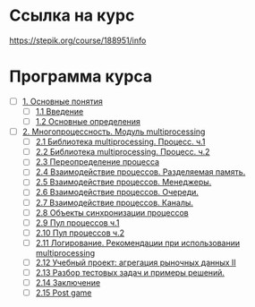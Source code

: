 # Ссылка на курс
https://stepik.org/course/188951/info


# Программа курса
- [ ] [1. Основные понятия](https://github.com/tskdvraz0r/education/tree/main/stepik/alexander_shibaev/02_course_multiprocessing_python/module/module_01)
    - [ ] [1.1 Введение](https://github.com/tskdvraz0r/education/tree/main/stepik/alexander_shibaev/02_course_multiprocessing_python/module/module_01/lesson_01)
    - [ ] [1.2 Основные определения](https://github.com/tskdvraz0r/education/tree/main/stepik/alexander_shibaev/02_course_multiprocessing_python/module/module_01/lesson_02)

- [ ] [2. Многопроцессность. Модуль multiprocessing](https://github.com/tskdvraz0r/education/tree/main/stepik/alexander_shibaev/02_course_multiprocessing_python/module/module_02)
    - [ ] [2.1 Библиотека multiprocessing. Процесс. ч.1](https://github.com/tskdvraz0r/education/tree/main/stepik/alexander_shibaev/02_course_multiprocessing_python/module/module_02/lesson_01)
    - [ ] [2.2 Библиотека multiprocessing. Процесс. ч.2](https://github.com/tskdvraz0r/education/tree/main/stepik/alexander_shibaev/02_course_multiprocessing_python/module/module_02/lesson_02)
    - [ ] [2.3 Переопределение процесса](https://github.com/tskdvraz0r/education/tree/main/stepik/alexander_shibaev/02_course_multiprocessing_python/module/module_02/lesson_03)
    - [ ] [2.4 Взаимодействие процессов. Разделяемая память.](https://github.com/tskdvraz0r/education/tree/main/stepik/alexander_shibaev/02_course_multiprocessing_python/module/module_02/lesson_04)
    - [ ] [2.5 Взаимодействие процессов. Менеджеры.](https://github.com/tskdvraz0r/education/tree/main/stepik/alexander_shibaev/02_course_multiprocessing_python/module/module_02/lesson_05)
    - [ ] [2.6 Взаимодействие процессов. Очереди.](https://github.com/tskdvraz0r/education/tree/main/stepik/alexander_shibaev/02_course_multiprocessing_python/module/module_02/lesson_06)
    - [ ] [2.7 Взаимодействие процессов. Каналы.](https://github.com/tskdvraz0r/education/tree/main/stepik/alexander_shibaev/02_course_multiprocessing_python/module/module_02/lesson_07)
    - [ ] [2.8 Объекты синхронизации процессов](https://github.com/tskdvraz0r/education/tree/main/stepik/alexander_shibaev/02_course_multiprocessing_python/module/module_02/lesson_08)
    - [ ] [2.9 Пул процессов ч.1](https://github.com/tskdvraz0r/education/tree/main/stepik/alexander_shibaev/02_course_multiprocessing_python/module/module_02/lesson_09)
    - [ ] [2.10 Пул процессов ч.2](https://github.com/tskdvraz0r/education/tree/main/stepik/alexander_shibaev/02_course_multiprocessing_python/module/module_02/lesson_10)
    - [ ] [2.11 Логирование. Рекомендации при использовании multiprocessing](https://github.com/tskdvraz0r/education/tree/main/stepik/alexander_shibaev/02_course_multiprocessing_python/module/module_02/lesson_11)
    - [ ] [2.12 Учебный проект: агрегация рыночных данных II](https://github.com/tskdvraz0r/education/tree/main/stepik/alexander_shibaev/02_course_multiprocessing_python/module/module_02/lesson_12)
    - [ ] [2.13 Разбор тестовых задач и примеры решений.](https://github.com/tskdvraz0r/education/tree/main/stepik/alexander_shibaev/02_course_multiprocessing_python/module/module_02/lesson_13)
    - [ ] [2.14 Заключение](https://github.com/tskdvraz0r/education/tree/main/stepik/alexander_shibaev/02_course_multiprocessing_python/module/module_02/lesson_14)
    - [ ] [2.15 Post game](https://github.com/tskdvraz0r/education/tree/main/stepik/alexander_shibaev/02_course_multiprocessing_python/module/module_02/lesson_15)